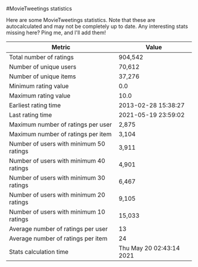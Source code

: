#MovieTweetings statistics

Here are some MovieTweetings statistics. Note that these are autocalculated and may not be completely up to date. Any interesting stats missing here? Ping me, and I'll add them!

Metric | Value
--- | ---
Total number of ratings                 | 904,542
Number of unique users                  | 70,612
Number of unique items                  | 37,276
Minimum rating value                    | 0.0
Maximum rating value                    | 10.0
Earliest rating time                    | 2013-02-28 15:38:27
Last rating time                        | 2021-05-19 23:59:02
Maximum number of ratings per user      | 2,875
Maximum number of ratings per item      | 3,104
Number of users with minimum 50 ratings | 3,911
Number of users with minimum 40 ratings | 4,901
Number of users with minimum 30 ratings | 6,467
Number of users with minimum 20 ratings | 9,105
Number of users with minimum 10 ratings | 15,033
Average number of ratings per user      | 13
Average number of ratings per item      | 24
Stats calculation time                  | Thu May 20 02:43:14 2021

